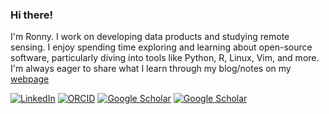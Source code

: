 ### Hi there!

I'm Ronny. I work on developing data products and studying remote sensing. I enjoy spending time exploring and learning about open-source software, particularly diving into tools like Python, R, Linux, Vim, and more. I'm always eager to share what I learn through my blog/notes on my [webpage](https://ronnyale.com/)

[![LinkedIn](https://img.shields.io/static/v1?label=&message=LinkedIn&color=0077B5&style=flat-square&logo=linkedin)](https://ca.linkedin.com/in/ronny-hernandez-mora)
[![ORCID](https://img.shields.io/static/v1?label=ORCID&message=0000-0001-5999-4917&color=green&style=flat-square&logo=orcid)](https://orcid.org/0000-0001-6225-7096)
[![Google Scholar](https://img.shields.io/static/v1?label=&message=Google%20Scholar&color=gray&style=flat-square&logo=google-scholar)](https://scholar.google.com/citations?user=a0cEk6IAAAAJ)
[![Google Scholar](https://img.shields.io/static/v1?label=&message=youtube&color=FF0000&style=flat-square&logo=youtube)](https://www.youtube.com/@ronnyale/featured)



